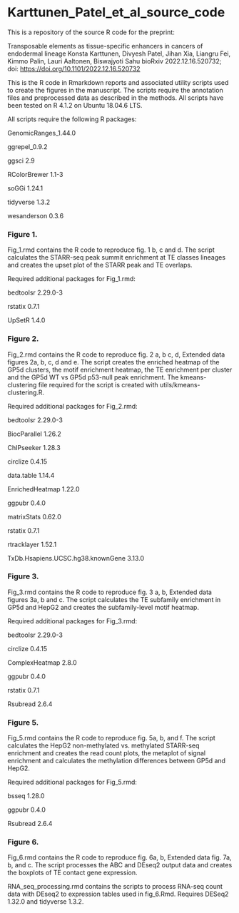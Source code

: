 # Karttunen_Patel_et_al_source_code

This is a repository of the source R code for the preprint:

Transposable elements as tissue-specific enhancers in cancers of endodermal lineage
Konsta Karttunen, Divyesh Patel, Jihan Xia, Liangru Fei, Kimmo Palin, Lauri Aaltonen, Biswajyoti Sahu
bioRxiv 2022.12.16.520732; doi: https://doi.org/10.1101/2022.12.16.520732

This is the R code in Rmarkdown reports and associated utility scripts used to create the figures in the manuscript.
The scripts require the annotation files and preprocessed data as described in the methods.
All scripts have been tested on R 4.1.2 on Ubuntu 18.04.6 LTS.

All scripts require the following R packages:

GenomicRanges_1.44.0

ggrepel_0.9.2

ggsci 2.9

RColorBrewer 1.1-3

soGGi 1.24.1

tidyverse 1.3.2

wesanderson 0.3.6


### Figure 1.
Fig_1.rmd contains the R code to reproduce fig. 1 b, c and d.
The script calculates the STARR-seq peak summit enrichment at TE classes lineages and creates the upset plot of the STARR peak and TE overlaps.

Required additional packages for Fig_1.rmd:

bedtoolsr 2.29.0-3

rstatix 0.7.1

UpSetR 1.4.0

### Figure 2.
Fig_2.rmd contains the R code to reproduce fig. 2 a, b c, d, Extended data figures 2a, b, c, d and e.
The script creates the enriched heatmap of the GP5d clusters, the motif enrichment heatmap, the TE enrichment per cluster and the GP5d WT vs GP5d p53-null peak enrichment.
The kmeans-clustering file required for the script is created with utils/kmeans-clustering.R.

Required additional packages for Fig_2.rmd:

bedtoolsr 2.29.0-3

BiocParallel 1.26.2

ChIPseeker 1.28.3

circlize 0.4.15

data.table 1.14.4

EnrichedHeatmap 1.22.0

ggpubr 0.4.0

matrixStats 0.62.0

rstatix 0.7.1

rtracklayer 1.52.1

TxDb.Hsapiens.UCSC.hg38.knownGene 3.13.0

### Figure 3.
Fig_3.rmd contains the R code to reproduce fig. 3 a, b, Extended data figures 3a, b and c.
The script calculates the TE subfamily enrichment in GP5d and HepG2 and creates the subfamily-level motif heatmap.

Required additional packages for Fig_3.rmd:

bedtoolsr 2.29.0-3

circlize 0.4.15

ComplexHeatmap 2.8.0

ggpubr 0.4.0

rstatix 0.7.1

Rsubread 2.6.4

### Figure 5.
Fig_5.rmd contains the R code to reproduce fig. 5a, b, and f.
The script calculates the HepG2 non-methylated vs. methylated STARR-seq enrichment and creates the read count plots, the metaplot of signal enrichment and calculates the methylation differences between GP5d and HepG2.

Required additional packages for Fig_5.rmd:

bsseq 1.28.0

ggpubr 0.4.0

Rsubread 2.6.4

### Figure 6.
Fig_6.rmd contains the R code to reproduce fig. 6a, b, Extended data fig. 7a, b, and c.
The script processes the ABC and DEseq2 output data and creates the boxplots of TE contact gene expression.

RNA_seq_processing.rmd contains the scripts to process RNA-seq count data with DEseq2 to expression tables used in fig_6.Rmd.
Requires DESeq2 1.32.0 and tidyverse 1.3.2.
